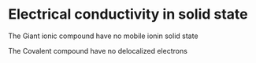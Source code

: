 # Electrical conductivity in solid state

The Giant ionic compound have no mobile ionin solid state

The Covalent compound have no delocalized electrons
